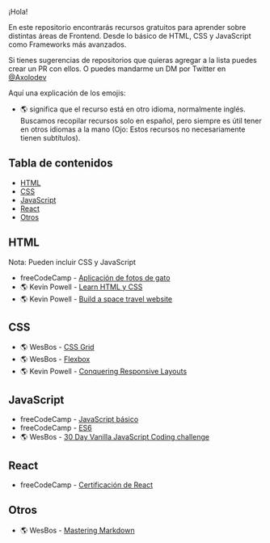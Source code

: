 ¡Hola! 

En este repositorio encontrarás recursos gratuitos para aprender sobre distintas áreas de Frontend. Desde lo básico de HTML, CSS y JavaScript como Frameworks más avanzados. 

Si tienes sugerencias de repositorios que quieras agregar a la lista puedes crear un PR con ellos. O puedes mandarme un DM por Twitter en [@Axolodev](https://twitter.com/@Axolodev)

Aquí una explicación de los emojis:


- 🌎 significa que el recurso está en otro idioma, normalmente inglés. Buscamos recopilar recursos solo en español, pero siempre es útil tener en otros idiomas a la mano (Ojo: Estos recursos no necesariamente tienen subtítulos).

## Tabla de contenidos

- [HTML](#HTML)
- [CSS](#CSS)
- [JavaScript](#JavaScript)
- [React](#react)
- [Otros](#otros)

## HTML

Nota: Pueden incluir CSS y JavaScript

- freeCodeCamp - [Aplicación de fotos de gato](https://www.freecodecamp.org/espanol/learn/2022/responsive-web-design/#learn-html-by-building-a-cat-photo-app)
- 🌎 Kevin Powell - [Learn HTML y CSS](https://scrimba.com/learn/htmlandcss)
- 🌎 Kevin Powell - [Build a space travel website](https://scrimba.com/learn/spacetravel)

## CSS 

- 🌎 WesBos - [CSS Grid](https://cssgrid.io/)
- 🌎 WesBos - [Flexbox](https://flexbox.io/)
- 🌎 Kevin Powell - [Conquering Responsive Layouts](https://courses.kevinpowell.co/conquering-responsive-layouts)

## JavaScript

- freeCodeCamp - [JavaScript básico](https://www.freecodecamp.org/espanol/learn/javascript-algorithms-and-data-structures/#basic-javascript)
- freeCodeCamp - [ES6](https://www.freecodecamp.org/espanol/learn/javascript-algorithms-and-data-structures/#es6) 
- 🌎 WesBos - [30 Day Vanilla JavaScript Coding challenge](https://javascript30.com/)

## React 

- freeCodeCamp - [Certificación de React](https://www.freecodecamp.org/espanol/learn/front-end-development-libraries/#react)

## Otros

- 🌎 WesBos - [Mastering Markdown](https://masteringmarkdown.com/)
